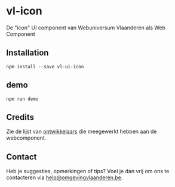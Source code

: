 # vl-icon
De "icon" UI component van Webuniversum Vlaanderen als Web Component

## Installation
```
npm install --save vl-ui-icon
```

## demo
```
npm run demo
```

## Credits
Zie de lijst van [ontwikkelaars](https://github.com/milieuinfo/webcomponent-vl-ui-icon/graphs/contributors) die meegewerkt hebben aan de webcomponent.

## Contact
Heb je suggesties, opmerkingen of tips? Voel je dan vrij om ons te contacteren via help@omgevingvlaanderen.be.
